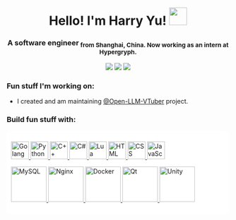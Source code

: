 <h1 align="center"> Hello! I'm Harry Yu! <img src="https://raw.githubusercontent.com/MartinHeinz/MartinHeinz/master/wave.gif" width="40"></h1>
<h3 align="center">A software engineer<sub> from Shanghai, China. Now working as an intern at Hypergryph.</sub></h3>

<p align="center">
<a title="LinkedIn!" href="https://www.linkedin.com/in/shuhang-y-09bb742a0/"><img src="https://img.shields.io/badge/LinkedIn-blue?style=flat&logo=linkedin&labelColor=blue"></a>
<a title="QQ" href="https://wpa.qq.com/msgrd?v=3&uin=1696771500&site=qq&menu=yes"><img src="https://img.shields.io/badge/QQ-1696771500-blue"></a>
<a title="Discord" href="https://discord.gg/sWJd2VN6EP"><img src="https://img.shields.io/badge/Discord-Join%20Server-5865F2?logo=discord&logoColor=white"></a>
</p>

### Fun stuff I'm working on:

- I created and am maintaining [@Open-LLM-VTuber](https://github.com/Open-LLM-VTuber) project.

### Build fun stuff with:
<!--wanted to make this area a white box to optimize for dark theme users, but github does not support css in readme file, so...-->
<div style="background-color: white; padding: 2%; border-radius: 3%">
<p align="left"> 
  <a href="https://go.dev/" target="_blank" title="Golang"> 
    <img src="https://cdn.jsdelivr.net/gh/devicons/devicon/icons/go/go-original.svg" alt="Golang" width="40" height="40"/> 
  </a> <!--Golang-->
  <a href="https://www.python.org/" target="_blank" title="Python"> 
    <img src="https://cdn.jsdelivr.net/gh/devicons/devicon/icons/python/python-original.svg" alt="Python" width="40" height="40"/> 
  </a> <!--Python-->
  <a href="https://isocpp.org/" target="_blank" title="C++"> 
    <img src="https://isocpp.org/assets/images/cpp_logo.png" alt="C++" width="40" height="40"/> 
  </a><!--C++-->
  <a href="https://learn.microsoft.com/en-us/dotnet/csharp/" target="_blank" title="C#"> 
    <img src="https://cdn.jsdelivr.net/gh/devicons/devicon/icons/csharp/csharp-original.svg" alt="C#" width="40" height="40"/> 
  </a> <!--C#-->
  <a href="https://www.lua.org/" target="_blank" title="Lua"> 
    <img src="https://cdn.jsdelivr.net/gh/devicons/devicon/icons/lua/lua-original.svg" alt="Lua" width="40" height="40"/> 
  </a><!--Lua-->
  <a href="https://html.spec.whatwg.org/" title ="HTML">
    <img src="https://cdn.jsdelivr.net/gh/devicons/devicon/icons/html5/html5-original.svg" alt="HTML" width="40" height="40"/>
  </a><!--HTML-->
  <a href="https://www.w3.org/TR/CSS/" title ="CSS">
    <img src="https://cdn.jsdelivr.net/gh/devicons/devicon/icons/css3/css3-original.svg" alt="CSS" width="40" height="40"/>
  </a><!--CSS-->
  <a href="https://developer.mozilla.org/en-US/docs/Web/JavaScript" title ="JavaScript"> 
    <img src="https://cdn.jsdelivr.net/gh/devicons/devicon/icons/javascript/javascript-original.svg" alt="JavaScript" width="40" height="40" /> 
  </a><!--JavaScript-->
</p>
<p align="left">
  <a href="https://www.mysql.com/" target="_blank" title="MySQL"> 
    <img src="https://cdn.jsdelivr.net/gh/devicons/devicon/icons/mysql/mysql-original-wordmark.svg" alt="MySQL" width="80" height="80"/> 
  </a><!--MySQL-->
  <a href="https://nginx.org/" target="_blank" title="Nginx"> 
    <img src="https://cdn.jsdelivr.net/gh/devicons/devicon/icons/nginx/nginx-original.svg" alt="Nginx" width="80" height="80"/> 
  </a><!--Nginx-->
  <a href="https://www.docker.com/" target="_blank" title="Docker"> 
    <img src="https://cdn.jsdelivr.net/gh/devicons/devicon/icons/docker/docker-plain-wordmark.svg" alt="Docker" width="80" height="80"/> 
  </a><!--Docker-->
  <a href="https://www.qt.io/" target="_blank" title="Qt"> 
    <img src="https://cdn.jsdelivr.net/gh/devicons/devicon/icons/qt/qt-original.svg" alt="Qt" width="80" height="80"/> 
  </a><!--Qt-->
  <a href="https://unity.com/" target="_blank" title="Unity"> 
    <img src="https://cdn.jsdelivr.net/gh/devicons/devicon/icons/unity/unity-original.svg" alt="Unity" width="80" height="80"/> 
  </a><!--Unity-->
</p>
</div>
